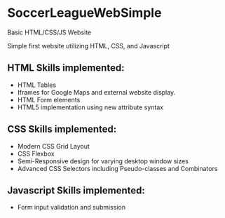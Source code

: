 # SoccerLeagueWebSimple
Basic HTML/CSS/JS Website

Simple first website utilizing HTML, CSS, and Javascript

## HTML Skills implemented:

- HTML Tables 
- Iframes for Google Maps and external website display.
- HTML Form elements 
- HTML5 implementation using new attribute syntax

## CSS Skills implemented:

- Modern CSS Grid Layout
- CSS Flexbox
- Semi-Responsive design for varying  desktop window sizes
- Advanced CSS Selectors including Pseudo-classes and Combinators 

## Javascript Skills implemented:

- Form input validation and submission
